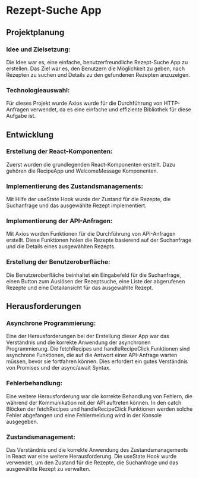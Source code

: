 # Rezept-Suche App

## Projektplanung

### Idee und Zielsetzung:
Die Idee war es, eine einfache, benutzerfreundliche Rezept-Suche App zu erstellen. Das Ziel war es, den Benutzern die Möglichkeit zu geben, nach Rezepten zu suchen und Details zu den gefundenen Rezepten anzuzeigen.

### Technologieauswahl:
Für dieses Projekt wurde  Axios wurde für die Durchführung von HTTP-Anfragen verwendet, da es eine einfache und effiziente Bibliothek für diese Aufgabe ist.

## Entwicklung
### Erstellung der React-Komponenten:
Zuerst wurden die grundlegenden React-Komponenten erstellt. Dazu gehören die RecipeApp und WelcomeMessage Komponenten.
### Implementierung des Zustandsmanagements:
Mit Hilfe der useState Hook wurde der Zustand für die Rezepte, die Suchanfrage und das ausgewählte Rezept implementiert.
### Implementierung der API-Anfragen:
Mit Axios wurden Funktionen für die Durchführung von API-Anfragen erstellt. Diese Funktionen holen die Rezepte basierend auf der Suchanfrage und die Details eines ausgewählten Rezepts.
### Erstellung der Benutzeroberfläche:
Die Benutzeroberfläche beinhaltet ein Eingabefeld für die Suchanfrage, einen Button zum Auslösen der Rezeptsuche, eine Liste der abgerufenen Rezepte und eine Detailansicht für das ausgewählte Rezept.

## Herausforderungen
### Asynchrone Programmierung:
Eine der Herausforderungen bei der Erstellung dieser App war das Verständnis und die korrekte Anwendung der asynchronen Programmierung. Die fetchRecipes und handleRecipeClick Funktionen sind asynchrone Funktionen, die auf die Antwort einer API-Anfrage warten müssen, bevor sie fortfahren können. Dies erfordert ein gutes Verständnis von Promises und der async/await Syntax.
### Fehlerbehandlung:
Eine weitere Herausforderung war die korrekte Behandlung von Fehlern, die während der Kommunikation mit der API auftreten können. In den catch Blöcken der fetchRecipes und handleRecipeClick Funktionen werden solche Fehler abgefangen und eine Fehlermeldung wird in der Konsole ausgegeben.
### Zustandsmanagement:
Das Verständnis und die korrekte Anwendung des Zustandsmanagements in React war eine weitere Herausforderung. Die useState Hook wurde verwendet, um den Zustand für die Rezepte, die Suchanfrage und das ausgewählte Rezept zu verwalten.